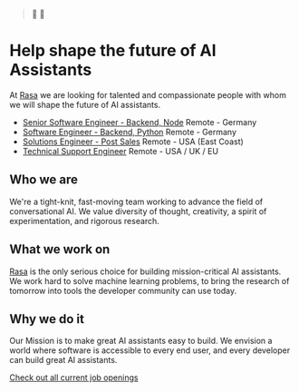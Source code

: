 > :robot: :speech_balloon:

# Help shape the future of AI Assistants

At [Rasa](https://rasa.com/) we are looking for talented and compassionate people with whom we will shape the future of AI assistants.


* [Senior Software Engineer - Backend, Node](https://boards.greenhouse.io/rasa/jobs/5001805002?gh_src=d50afd4f2us "Senior Software Engineer - Backend, Node") Remote - Germany
* [Software Engineer - Backend, Python](https://boards.greenhouse.io/rasa/jobs/4337397002?gh_src=d50afd4f2us "Software Engineer - Backend, Python") Remote - Germany
* [Solutions Engineer - Post Sales](https://boards.greenhouse.io/rasa/jobs/4866699002?gh_src=d50afd4f2us "Solutions Engineer - Post Sales") Remote - USA  (East Coast)
* [Technical Support Engineer](https://boards.greenhouse.io/rasa/jobs/5822518002?gh_src=d50afd4f2us "Technical Support Engineer") Remote - USA / UK / EU

## Who we are

We're a tight-knit, fast-moving team working to advance the field of conversational AI. We value diversity of thought, creativity, a spirit of experimentation, and rigorous research.

## What we work on

[Rasa](https://github.com/rasaHQ/rasa) is the only serious choice for building mission-critical AI assistants. We work hard to solve machine learning problems, to bring the research of tomorrow into tools the developer community can use today.

## Why we do it

Our Mission is to make great AI assistants easy to build. We envision a world where software is accessible to every end user, and every developer can build great AI assistants.

[Check out all current job openings](https://grnh.se/d50afd4f2us)

